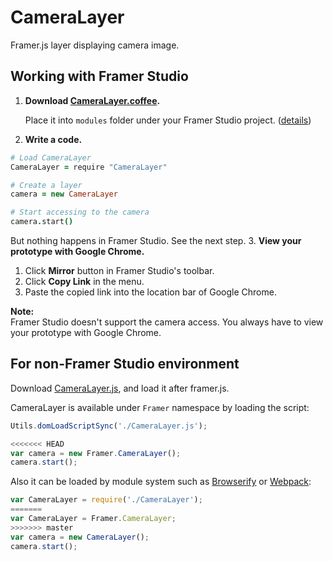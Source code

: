 CameraLayer
===========

Framer.js layer displaying camera image.

Working with Framer Studio
-----

1. **Download [CameraLayer.coffee](https://raw.githubusercontent.com/ktcy/CameraLayer/master/src/CameraLayer.coffee).**

   Place it into `modules` folder under your Framer Studio project. ([details](http://framerjs.com/docs/#modules.modules))
2. **Write a code.**
  ```coffee
  # Load CameraLayer
  CameraLayer = require "CameraLayer"

  # Create a layer
  camera = new CameraLayer

  # Start accessing to the camera
  camera.start()
  ```
  But nothing happens in Framer Studio. See the next step.
3. **View your prototype with Google Chrome.**
   1. Click **Mirror** button in Framer Studio's toolbar.
   2. Click **Copy Link** in the menu.
   3. Paste the copied link into the location bar of Google Chrome.

   **Note:**  
   Framer Studio doesn't support the camera access. You always have to view your prototype with Google Chrome.

For non-Framer Studio environment
-----

Download [CameraLayer.js](https://github.com/ktcy/CameraLayer/tree/master/lib), and load it after framer.js.

CameraLayer is available under `Framer` namespace by loading the script:
```js
Utils.domLoadScriptSync('./CameraLayer.js');

<<<<<<< HEAD
var camera = new Framer.CameraLayer();
camera.start();
```

Also it can be loaded by module system such as [Browserify](http://browserify.org) or [Webpack](https://webpack.github.io):
```js
var CameraLayer = require('./CameraLayer');
=======
var CameraLayer = Framer.CameraLayer;
>>>>>>> master
var camera = new CameraLayer();
camera.start();
```
